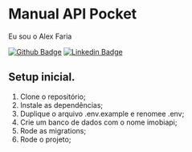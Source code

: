 # Manual API Pocket

Eu sou o Alex Faria

[![Github Badge](https://img.shields.io/badge/-Github-000?style=flat-square&logo=Github&logoColor=white&link=https://github.com/alexxfaria)](https://github.com/alexxfaria)
[![Linkedin Badge](https://img.shields.io/badge/-LinkedIn-blue?style=flat-square&logo=Linkedin&logoColor=white&link=https://www.linkedin.com/in/alexxfaria/)](https://www.linkedin.com/in/alexxfaria/)

## Setup inicial.

1.  Clone o repositório; <!-- git clone -->
2.  Instale as dependências; <!-- yarn install -->
3.  Duplique o arquivo .env.example e renomee .env; <!--  Configurações do banco de dados, migrations -->
4.  Crie um banco de dados com o nome imobiapi; <!-- PostgreSQL database -->
5.  Rode as migrations; <!-- yarn typeorm migration:run -->
6.  Rode o projeto; <!-- yarn dev -->
